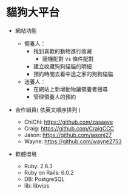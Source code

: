 # 貓狗大平台

* 網站功能
    * 領養人：
        * 找到喜歡的動物進⾏收藏
            * 隨機配對 vs 條件配對
        * 建立收藏狗狗貓貓的明細
        * 預約時間去看中途之家的狗狗貓貓
    * 送養人：
        * 在網站上新增動物讓領養者搜尋
        * 管理領養人的預約

* 合作組員( 依英文順序排列 )
    * ChiChi: https://github.com/zasaeve
    * Craig: https://github.com/CraigCCC
    * Jason: https://github.com/jasonj27
    * Wayne: https://github.com/wayne2753

* 軟體環境
    * Ruby: 2.6.3
    * Ruby on Rails: 6.0.2
    * DB: PostgreSQL
    * lib: libvips
